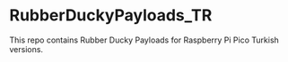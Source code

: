 # RubberDuckyPayloads_TR
This repo contains Rubber Ducky Payloads for Raspberry Pi Pico Turkish versions.
